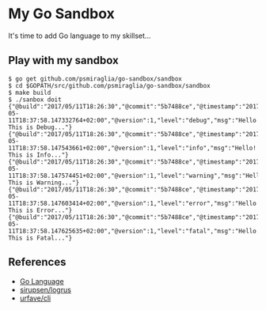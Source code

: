 # My Go Sandbox

It's time to add Go language to my skillset...

## Play with my sandbox

    $ go get github.com/psmiraglia/go-sandbox/sandbox
    $ cd $GOPATH/src/github.com/psmiraglia/go-sandbox/sandbox
    $ make build
    $ ./sanbox doit
    {"@build":"2017/05/11T18:26:30","@commit":"5b7488ce","@timestamp":"2017-05-11T18:37:58.147332764+02:00","@version":1,"level":"debug","msg":"Hello! This is Debug..."}
    {"@build":"2017/05/11T18:26:30","@commit":"5b7488ce","@timestamp":"2017-05-11T18:37:58.147543661+02:00","@version":1,"level":"info","msg":"Hello! This is Info..."}
    {"@build":"2017/05/11T18:26:30","@commit":"5b7488ce","@timestamp":"2017-05-11T18:37:58.147574451+02:00","@version":1,"level":"warning","msg":"Hello! This is Warning..."}
    {"@build":"2017/05/11T18:26:30","@commit":"5b7488ce","@timestamp":"2017-05-11T18:37:58.147603414+02:00","@version":1,"level":"error","msg":"Hello! This is Error..."}
    {"@build":"2017/05/11T18:26:30","@commit":"5b7488ce","@timestamp":"2017-05-11T18:37:58.147625635+02:00","@version":1,"level":"fatal","msg":"Hello! This is Fatal..."}

## References

*   [Go Language](https://golang.org/)
*   [sirupsen/logrus](https://github.com/sirupsen/logrus)
*   [urfave/cli](https://github.com/urfave/cli)
